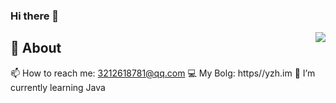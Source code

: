 ### Hi there 👋

<!--
**Mvbbb/mvbbb** is a ✨ _special_ ✨ repository because its `README.md` (this file) appears on your GitHub profile.

Here are some ideas to get you started:

- 🔭 I’m currently working on ...
- 🌱 I’m currently learning ...
- 👯 I’m looking to collaborate on ...
- 🤔 I’m looking for help with ...
- 💬 Ask me about ...
- 📫 How to reach me: ...
- 😄 Pronouns: ...
- ⚡ Fun fact: ...
-->
<img align="right" src="https://github-readme-stats.vercel.app/api?username=mvbbb&show_icons=true&hide_border=true">

## 🧐 About

📫 How to reach me: 3212618781@qq.com
💻 My Bolg: https//yzh.im
🌱 I’m currently learning Java
